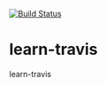 [![Build Status](https://travis-ci.org/xzchaoo/learn-travis.svg?branch=master)](https://travis-ci.org/xzchaoo/learn-travis)
# learn-travis # 
learn-travis